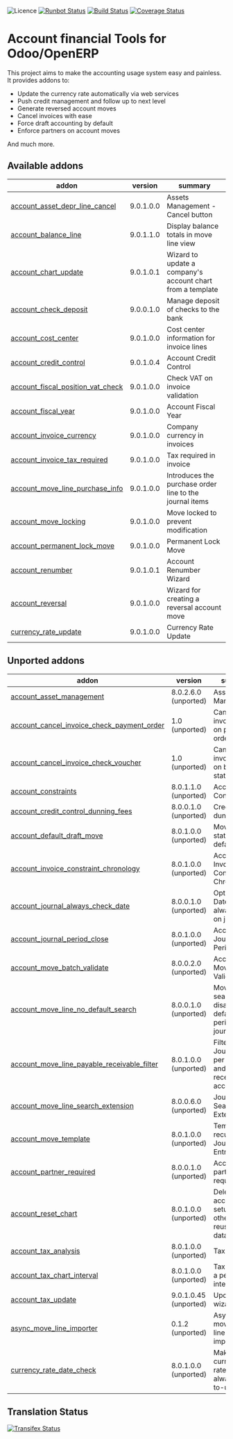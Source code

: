 ![Licence](https://img.shields.io/badge/licence-AGPL--3-blue.svg)
[![Runbot Status](https://runbot.odoo-community.org/runbot/badge/flat/92/9.0.svg)](https://runbot.odoo-community.org/runbot/repo/github-com-oca-account-financial-tools-92)
[![Build Status](https://travis-ci.org/OCA/account-financial-tools.svg?branch=9.0)](https://travis-ci.org/OCA/account-financial-tools)
[![Coverage Status](https://coveralls.io/repos/OCA/account-financial-tools/badge.svg?branch=9.0)](https://coveralls.io/r/OCA/account-financial-tools?branch=9.0)

Account financial Tools for Odoo/OpenERP
========================================

This project aims to make the accounting usage system easy and painless.
It provides addons to:

 - Update the currency rate automatically via web services
 - Push credit management and follow up to next level
 - Generate reversed account moves
 - Cancel invoices with ease
 - Force draft accounting by default
 - Enforce partners on account moves

And much more.

[//]: # (addons)

Available addons
----------------
addon | version | summary
--- | --- | ---
[account_asset_depr_line_cancel](account_asset_depr_line_cancel/) | 9.0.1.0.0 | Assets Management - Cancel button
[account_balance_line](account_balance_line/) | 9.0.1.1.0 | Display balance totals in move line view
[account_chart_update](account_chart_update/) | 9.0.1.0.1 | Wizard to update a company's account chart from a template
[account_check_deposit](account_check_deposit/) | 9.0.0.1.0 | Manage deposit of checks to the bank
[account_cost_center](account_cost_center/) | 9.0.1.0.0 | Cost center information for invoice lines
[account_credit_control](account_credit_control/) | 9.0.1.0.4 | Account Credit Control
[account_fiscal_position_vat_check](account_fiscal_position_vat_check/) | 9.0.1.0.0 | Check VAT on invoice validation
[account_fiscal_year](account_fiscal_year/) | 9.0.1.0.0 | Account Fiscal Year
[account_invoice_currency](account_invoice_currency/) | 9.0.1.0.0 | Company currency in invoices
[account_invoice_tax_required](account_invoice_tax_required/) | 9.0.1.0.0 | Tax required in invoice
[account_move_line_purchase_info](account_move_line_purchase_info/) | 9.0.1.0.0 | Introduces the purchase order line to the journal items
[account_move_locking](account_move_locking/) | 9.0.1.0.0 | Move locked to prevent modification
[account_permanent_lock_move](account_permanent_lock_move/) | 9.0.1.0.0 | Permanent Lock Move
[account_renumber](account_renumber/) | 9.0.1.0.1 | Account Renumber Wizard
[account_reversal](account_reversal/) | 9.0.1.0.0 | Wizard for creating a reversal account move
[currency_rate_update](currency_rate_update/) | 9.0.1.0.0 | Currency Rate Update


Unported addons
---------------
addon | version | summary
--- | --- | ---
[account_asset_management](account_asset_management/) | 8.0.2.6.0 (unported) | Assets Management
[account_cancel_invoice_check_payment_order](account_cancel_invoice_check_payment_order/) | 1.0 (unported) | Cancel invoice, check on payment order
[account_cancel_invoice_check_voucher](account_cancel_invoice_check_voucher/) | 1.0 (unported) | Cancel invoice, check on bank statement
[account_constraints](account_constraints/) | 8.0.1.1.0 (unported) | Account Constraints
[account_credit_control_dunning_fees](account_credit_control_dunning_fees/) | 8.0.0.1.0 (unported) | Credit control dunning fees
[account_default_draft_move](account_default_draft_move/) | 8.0.1.0.0 (unported) | Move in draft state by default
[account_invoice_constraint_chronology](account_invoice_constraint_chronology/) | 8.0.1.0.0 (unported) | Account Invoice Constraint Chronology
[account_journal_always_check_date](account_journal_always_check_date/) | 8.0.0.1.0 (unported) | Option Check Date in Period always active on journals
[account_journal_period_close](account_journal_period_close/) | 8.0.1.0.0 (unported) | Account Journal Period Close
[account_move_batch_validate](account_move_batch_validate/) | 8.0.0.2.0 (unported) | Account Move Batch Validate
[account_move_line_no_default_search](account_move_line_no_default_search/) | 8.0.0.1.0 (unported) | Move line search view - disable defaults for period and journal
[account_move_line_payable_receivable_filter](account_move_line_payable_receivable_filter/) | 8.0.1.0.0 (unported) | Filter your Journal Items per payable and receivable account
[account_move_line_search_extension](account_move_line_search_extension/) | 8.0.0.6.0 (unported) | Journal Items Search Extension
[account_move_template](account_move_template/) | 8.0.1.0.0 (unported) | Templates for recurring Journal Entries
[account_partner_required](account_partner_required/) | 8.0.0.1.0 (unported) | Account partner required
[account_reset_chart](account_reset_chart/) | 8.0.1.0.0 (unported) | Delete the accounting setup from an otherwise reusable database
[account_tax_analysis](account_tax_analysis/) | 8.0.1.0.0 (unported) | Tax analysis
[account_tax_chart_interval](account_tax_chart_interval/) | 8.0.1.0.0 (unported) | Tax chart for a period interval
[account_tax_update](account_tax_update/) | 9.0.1.0.45 (unported) | Update tax wizard
[async_move_line_importer](async_move_line_importer/) | 0.1.2 (unported) | Asynchronous move/move line CSV importer
[currency_rate_date_check](currency_rate_date_check/) | 8.0.1.0.0 (unported) | Make sure currency rates used are always up-to-update

[//]: # (end addons)

Translation Status
------------------
[![Transifex Status](https://www.transifex.com/projects/p/OCA-account-financial-tools-9-0/chart/image_png)](https://www.transifex.com/projects/p/OCA-account-financial-tools-9-0)
